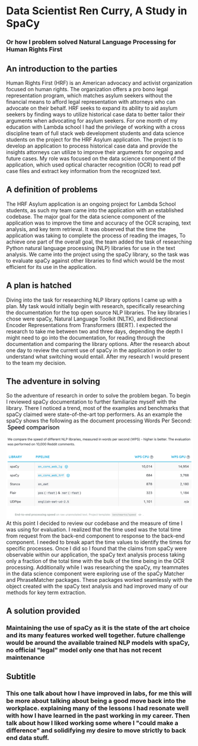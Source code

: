 # Data Scientist Ren Curry, A Study in SpaCy
### Or how I problem solved Natural Language Processing for Human Rights First
## An introduction to the parties
Human Rights First (HRF) is an American advocacy and activist organization focused on human rights. The organization offers a pro bono legal representation program, which matches asylum seekers without the financial means to afford legal representation with attorneys who can advocate on their behalf. HRF seeks to expand its ability to aid asylum seekers by finding ways to utilize historical case data to better tailor their arguments when advocating for asylum seekers. For one month of my education with Lambda school I had the privilege of working with a cross discipline team of full stack web development students and data science students on the project for the HRF Asylum application. The project is to develop an application to process historical case data and provide the insights attorneys can utilize to improve their arguments for ongoing and future cases. My role was focused on the data science component of the application, which used optical character recognition (OCR) to read pdf case files and extract key information from the recognized text. 
## A definition of problems
The HRF Asylum application is an ongoing project for Lambda School students, as such my team came into the application with an established codebase. The major goal for the data science component of the application was to improve the time and accuracy of the OCR scraping, text analysis, and key term retrieval. It was observed that the time the application was taking to complete the process of reading the images, To achieve one part of the overall goal, the team added the task of researching Python natural language processing (NLP) libraries for use in the text analysis. We came into the project using the spaCy library, so the task was to evaluate spaCy against other libraries to find which would be the most efficient for its use in the application. 
## A plan is hatched
Diving into the task for researching NLP library options I came up with a plan. My task would initially begin with research, specifically researching the documentation for the top open source NLP libraries. The key libraries I chose were spaCy, Natural Language Toolkit (NLTK), and Bidirectional Encoder Representations from Transformers (BERT). I expected the research to take me between two and three days, depending the depth I might need to go into the documentation, for reading through the documentation and comparing the library options. After the research  about one day to review the current use of spaCy in the application in order to understand what switching would entail. After my research I would present to the team my decision.  
## The adventure in solving
So the adventure of research in order to solve the problem began. To begin I reviewed spaCy documentation to further familiarize myself with the library. There I noticed a trend, most of the examples and benchmarks that spaCy claimed were state-of-the-art top performers. As an example the spaCy shows the following as the document processing Words Per Second:
![spaCy Speed Comparison](https://github.com/ren-curry/Labs33-Sprint-Challenge-4-Blog/blob/main/spacy_speed_comparison.png)
At this point I decided to review our codebase and the measure of time I was using for evaluation. I realized that the time used was the total time from request from the back-end component to response to the back-end component. I needed to break apart the time values to identify the times for specific processes. Once I did so I found that the claims from spaCy were observable within our application, the spaCy text analysis process taking only a fraction of the total time with the bulk of the time being in the OCR processing.
Additionally while I was researching the spaCy, my teammates in the data science component were exploring use of the spaCy Matcher and PhraseMatcher packages. These packages worked seamlessly with the object created with the spaCy text analysis and had improved many of our methods for key term extraction. 
## A solution provided
### Maintaining the use of spaCy as it is the state of the art choice and its many features worked well together. future challenge would be around the available trained NLP models with spaCy, no official "legal" model only one that has not recent maintenance

## Subtitle
### This one talk about how I have improved in labs, for me this will be more about talking about being a good move back into the workplace. explaining many of the lessons I had resonate well with how I have learned in the past working in my career. Then talk about how I liked working some where I "could make a difference" and solidifying my desire to move  strictly to back end data stuff. 
